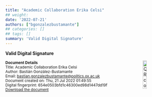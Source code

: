 ```yaml
---
title: "Academic Collaboration Erika Celsi"
## weight:
date: '2022-07-21'
authors: ["bgonzalezbustamante"]
## categories: []
## tags: []
summary: 'Valid Digital Signature'
---
```


**Valid Digital Signature**

<img style = "float: right; border: 10px" src = "../../qr-code-2022-07-21.png" alt = "QR code" width = "15%"/>

<small>**Document Details**</small> \
<small>Title: Academic Collaboration Erika Celsi</small> \
<small>Author: Bastián González-Bustamante</small> \
<small>Email: bastian.gonzalezbustamante@politics.ox.ac.uk</small> \
<small>Document created on: Thu, 21 Jul 2022 01:49:55</small> \
<small>Digital fingerprint: 654e0503bfd1c46300ed98d1447dd19f</small> \
<small>[Download the document](https://bgonzalezbustamante.com/files/docs/Collaboration-Erika-Celsi.pdf)</small>
